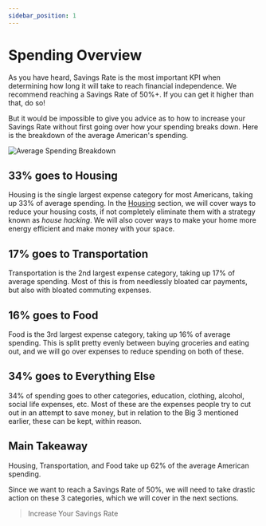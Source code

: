```yaml
---
sidebar_position: 1
---
```


# Spending Overview

As you have heard, Savings Rate is the most important KPI when determining how long it will take to reach financial independence. We recommend reaching a Savings Rate of 50%+. If you can get it higher than that, do so!

But it would be impossible to give you advice as to how to increase your Savings Rate without first going over how your spending breaks down. Here is the breakdown of the average American's spending.

![Average Spending Breakdown](/img/average-spending-breakdown-dark.svg)

## 33% goes to Housing

Housing is the single largest expense category for most Americans, taking up 33% of average spending. In the [Housing](housing.md) section, we will cover ways to reduce your housing costs, if not completely eliminate them with a strategy known as *house hacking*. We will also cover ways to make your home more energy efficient and make money with your space. 

## 17% goes to Transportation

Transportation is the 2nd largest expense category, taking up 17% of average spending. Most of this is from needlessly bloated car payments, but also with bloated commuting expenses.  

## 16% goes to Food

Food is the 3rd largest expense category, taking up 16% of average spending. This is split pretty evenly between buying groceries and eating out, and we will go over expenses to reduce spending on both of these.

## 34% goes to Everything Else

34% of spending goes to other categories, education, clothing, alcohol, social life expenses, etc. Most of these are the expenses people try to cut out in an attempt to save money, but in relation to the Big 3 mentioned earlier, these can be kept, within reason.

## Main Takeaway

Housing, Transportation, and Food take up 62% of the average American spending. 

Since we want to reach a Savings Rate of 50%, we will need to take drastic action on these 3 categories, which we will cover in the next sections.

>Increase Your Savings Rate